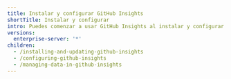 ```yaml
---
title: Instalar y configurar GitHub Insights
shortTitle: Instalar y configurar
intro: Puedes comenzar a usar GitHub Insights al instalar y configurar la aplicación.
versions:
  enterprise-server: '*'
children:
  - /installing-and-updating-github-insights
  - /configuring-github-insights
  - /managing-data-in-github-insights
---
```


